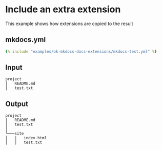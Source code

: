 # Include an extra extension

This example shows how extensions are copied to the result

## mkdocs.yml

```yaml
{% include "examples/ok-mkdocs-docs-extensions/mkdocs-test.yml" %}
```

## Input

```
project
│   README.md
│   test.txt 
```

## Output

```
project
│   README.md
│   test.txt 
│
└───site
│   │   index.html
│   │   test.txt
```
